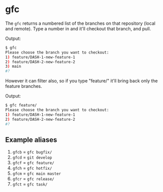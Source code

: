 # gfc

The `gfc` returns a numbered list of the branches on that repository (local and remote). Type a number in and it'll checkout that branch, and pull.

Output:

```bash
$ gfc
Please choose the branch you want to checkout:
1) feature/DASH-1-new-feature-1
2) feature/DASH-2-new-feature-2
3) main
#?
```

However it can filter also, so if you type "feature/" it'll bring back only the feature branches.

Output:

```bash
$ gfc feature/
Please choose the branch you want to checkout:
1) feature/DASH-1-new-feature-1
2) feature/DASH-2-new-feature-2
#?
```

## Example aliases

1. `gfcb` = `gfc bugfix/`
2. `gfcd` = `git develop`
3. `gfcf` = `gfc feature/`
4. `gfch` = `gfc hotfix/`
5. `gfcm` = `gfc main master`
6. `gfcr` = `gfc release/`
7. `gfct` = `gfc task/`
